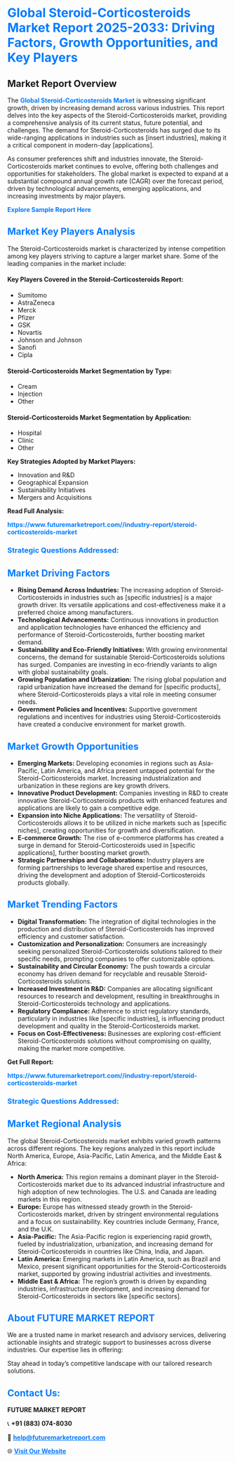 <h1 style="color: #007BFF;">Global Steroid-Corticosteroids Market Report 2025-2033: Driving Factors, Growth Opportunities, and Key Players</h1>

<section id="overview">
<h2>Market Report Overview</h2>
<p>The <a href="https://www.futuremarketreport.com//industry-report/steroid-corticosteroids-market" style="color: #007BFF; text-decoration: none;"><strong>Global Steroid-Corticosteroids Market</strong></a> is witnessing significant growth, driven by increasing demand across various industries. This report delves into the key aspects of the Steroid-Corticosteroids market, providing a comprehensive analysis of its current status, future potential, and challenges. The demand for Steroid-Corticosteroids has surged due to its wide-ranging applications in industries such as [insert industries], making it a critical component in modern-day [applications].</p>
<p>As consumer preferences shift and industries innovate, the Steroid-Corticosteroids market continues to evolve, offering both challenges and opportunities for stakeholders. The global market is expected to expand at a substantial compound annual growth rate (CAGR) over the forecast period, driven by technological advancements, emerging applications, and increasing investments by major players.</p>
</section>

<section id="overview">
<p><a href="https://www.futuremarketreport.com//request-sample/reportId=80334" style="color: #007BFF; text-decoration: none;"><strong>Explore Sample Report Here</strong></a></p>
</section>

<section id="key-players">
<h2 style="color: #007BFF;">Market Key Players Analysis</h2>
<p>The Steroid-Corticosteroids market is characterized by intense competition among key players striving to capture a larger market share. Some of the leading companies in the market include:</p>
<h4>Key Players Covered in the Steroid-Corticosteroids Report:</h4>
<ul><li>Sumitomo</li><li>AstraZeneca</li><li>Merck</li><li>Pfizer</li><li>GSK</li><li>Novartis</li><li>Johnson and Johnson</li><li>Sanofi</li><li>Cipla</li></ul>
<h4>Steroid-Corticosteroids Market Segmentation by Type:</h4>
<ul><li>Cream</li><li>Injection</li><li>Other</li></ul>

<h4>Steroid-Corticosteroids Market Segmentation by Application:</h4>
<ul><li>Hospital</li><li>Clinic</li><li>Other</li></ul>
<p><strong>Key Strategies Adopted by Market Players:</strong></p>
<ul>
<li>Innovation and R&D</li>
<li>Geographical Expansion</li>
<li>Sustainability Initiatives</li>
<li>Mergers and Acquisitions</li>
</ul>
</section>

<section>
<p><strong>Read Full Analysis: </strong></p><a href="https://www.futuremarketreport.com//industry-report/steroid-corticosteroids-market" style="color: #007BFF; text-decoration: none;"><strong>https://www.futuremarketreport.com//industry-report/steroid-corticosteroids-market</strong></a>
<h3 style="color: #007BFF;">Strategic Questions Addressed:</h3>
</section>

<section id="driving-factors">
<h2 style="color: #007BFF;">Market Driving Factors</h2>
<ul>
<li><strong>Rising Demand Across Industries:</strong> The increasing adoption of Steroid-Corticosteroids in industries such as [specific industries] is a major growth driver. Its versatile applications and cost-effectiveness make it a preferred choice among manufacturers.</li>
<li><strong>Technological Advancements:</strong> Continuous innovations in production and application technologies have enhanced the efficiency and performance of Steroid-Corticosteroids, further boosting market demand.</li>
<li><strong>Sustainability and Eco-Friendly Initiatives:</strong> With growing environmental concerns, the demand for sustainable Steroid-Corticosteroids solutions has surged. Companies are investing in eco-friendly variants to align with global sustainability goals.</li>
<li><strong>Growing Population and Urbanization:</strong> The rising global population and rapid urbanization have increased the demand for [specific products], where Steroid-Corticosteroids plays a vital role in meeting consumer needs.</li>
<li><strong>Government Policies and Incentives:</strong> Supportive government regulations and incentives for industries using Steroid-Corticosteroids have created a conducive environment for market growth.</li>
</ul>
</section>

<section id="growth-opportunities">
<h2 style="color: #007BFF;">Market Growth Opportunities</h2>
<ul>
<li><strong>Emerging Markets:</strong> Developing economies in regions such as Asia-Pacific, Latin America, and Africa present untapped potential for the Steroid-Corticosteroids market. Increasing industrialization and urbanization in these regions are key growth drivers.</li>
<li><strong>Innovative Product Development:</strong> Companies investing in R&D to create innovative Steroid-Corticosteroids products with enhanced features and applications are likely to gain a competitive edge.</li>
<li><strong>Expansion into Niche Applications:</strong> The versatility of Steroid-Corticosteroids allows it to be utilized in niche markets such as [specific niches], creating opportunities for growth and diversification.</li>
<li><strong>E-commerce Growth:</strong> The rise of e-commerce platforms has created a surge in demand for Steroid-Corticosteroids used in [specific applications], further boosting market growth.</li>
<li><strong>Strategic Partnerships and Collaborations:</strong> Industry players are forming partnerships to leverage shared expertise and resources, driving the development and adoption of Steroid-Corticosteroids products globally.</li>
</ul>
</section>

<section id="trending-factors">
<h2 style="color: #007BFF;">Market Trending Factors</h2>
<ul>
<li><strong>Digital Transformation:</strong> The integration of digital technologies in the production and distribution of Steroid-Corticosteroids has improved efficiency and customer satisfaction.</li>
<li><strong>Customization and Personalization:</strong> Consumers are increasingly seeking personalized Steroid-Corticosteroids solutions tailored to their specific needs, prompting companies to offer customizable options.</li>
<li><strong>Sustainability and Circular Economy:</strong> The push towards a circular economy has driven demand for recyclable and reusable Steroid-Corticosteroids solutions.</li>
<li><strong>Increased Investment in R&D:</strong> Companies are allocating significant resources to research and development, resulting in breakthroughs in Steroid-Corticosteroids technology and applications.</li>
<li><strong>Regulatory Compliance:</strong> Adherence to strict regulatory standards, particularly in industries like [specific industries], is influencing product development and quality in the Steroid-Corticosteroids market.</li>
<li><strong>Focus on Cost-Effectiveness:</strong> Businesses are exploring cost-efficient Steroid-Corticosteroids solutions without compromising on quality, making the market more competitive.</li>
</ul>
</section>

<section>
<p><strong>Get Full Report: </strong></p><a href="https://www.futuremarketreport.com//industry-report/steroid-corticosteroids-market" style="color: #007BFF; text-decoration: none;"><strong>https://www.futuremarketreport.com//industry-report/steroid-corticosteroids-market</strong></a>
<h3 style="color: #007BFF;">Strategic Questions Addressed:</h3>
</section>


<section id="regional-analysis">
<h2 style="color: #007BFF;">Market Regional Analysis</h2>
<p>The global Steroid-Corticosteroids market exhibits varied growth patterns across different regions. The key regions analyzed in this report include North America, Europe, Asia-Pacific, Latin America, and the Middle East & Africa:</p>
<ul>
<li><strong>North America:</strong> This region remains a dominant player in the Steroid-Corticosteroids market due to its advanced industrial infrastructure and high adoption of new technologies. The U.S. and Canada are leading markets in this region.</li>
<li><strong>Europe:</strong> Europe has witnessed steady growth in the Steroid-Corticosteroids market, driven by stringent environmental regulations and a focus on sustainability. Key countries include Germany, France, and the U.K.</li>
<li><strong>Asia-Pacific:</strong> The Asia-Pacific region is experiencing rapid growth, fueled by industrialization, urbanization, and increasing demand for Steroid-Corticosteroids in countries like China, India, and Japan.</li>
<li><strong>Latin America:</strong> Emerging markets in Latin America, such as Brazil and Mexico, present significant opportunities for the Steroid-Corticosteroids market, supported by growing industrial activities and investments.</li>
<li><strong>Middle East & Africa:</strong> The region’s growth is driven by expanding industries, infrastructure development, and increasing demand for Steroid-Corticosteroids in sectors like [specific sectors].</li>
</ul>
</section>

<footer>
<h2 style="color: #007BFF;">About FUTURE MARKET REPORT</h2>
<p>We are a trusted name in market research and advisory services, delivering actionable insights and strategic support to businesses across diverse industries. Our expertise lies in offering:</p>

<p>Stay ahead in today’s competitive landscape with our tailored research solutions.</p>

<h2 style="color: #007BFF;">Contact Us:</h2>
<p><strong>FUTURE MARKET REPORT</strong></p>
<p>📞 <strong>+91 (883) 074-8030</strong></p>
<p>📧 <strong><a href="mailto:help@futuremarketreport.com" style="color: #007BFF;">help@futuremarketreport.com</a></strong></p>
<p>🌐 <strong><a href="https://www.futuremarketreport.com/" style="color: #007BFF;">Visit Our Website</a></strong></p>
</footer>